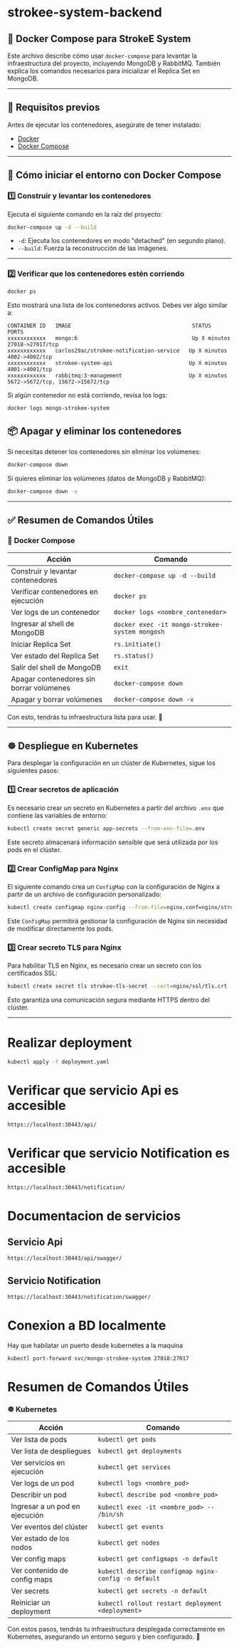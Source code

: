 # strokee-system-backend

## 🐳 **Docker Compose para StrokeE System**

Este archivo describe cómo usar `docker-compose` para levantar la infraestructura del proyecto, incluyendo MongoDB y RabbitMQ. También explica los comandos necesarios para inicializar el Replica Set en MongoDB.

---

## 📌 **Requisitos previos**

Antes de ejecutar los contenedores, asegúrate de tener instalado:
- [Docker](https://www.docker.com/get-started)
- [Docker Compose](https://docs.docker.com/compose/install/)

---

## 🚀 **Cómo iniciar el entorno con Docker Compose**

### 1️⃣ **Construir y levantar los contenedores**
Ejecuta el siguiente comando en la raíz del proyecto:

```bash
docker-compose up -d --build
```

- `-d`: Ejecuta los contenedores en modo "detached" (en segundo plano).
- `--build`: Fuerza la reconstrucción de las imágenes.

---

### 2️⃣ **Verificar que los contenedores estén corriendo**

```bash
docker ps
```

Esto mostrará una lista de los contenedores activos. Debes ver algo similar a:

```plaintext
CONTAINER ID   IMAGE                                      STATUS           PORTS
xxxxxxxxxxxx   mongo:6                                    Up X minutos     27018->27017/tcp
xxxxxxxxxxxx   carlos29ac/strokee-notification-service   Up X minutos     4002->4002/tcp
xxxxxxxxxxxx   strokee-system-api                        Up X minutos     4001->4001/tcp
xxxxxxxxxxxx   rabbitmq:3-management                     Up X minutos     5672->5672/tcp, 15672->15672/tcp
```

Si algún contenedor no está corriendo, revisa los logs:
```bash
docker logs mongo-strokee-system
```

## 📦 **Apagar y eliminar los contenedores**

Si necesitas detener los contenedores sin eliminar los volúmenes:
```bash
docker-compose down
```

Si quieres eliminar los volúmenes (datos de MongoDB y RabbitMQ):
```bash
docker-compose down -v
```

---

## ✅ **Resumen de Comandos Útiles**

### 🐳 **Docker Compose**

| Acción | Comando |
|--------|---------|
| Construir y levantar contenedores | `docker-compose up -d --build` |
| Verificar contenedores en ejecución | `docker ps` |
| Ver logs de un contenedor | `docker logs <nombre_contenedor>` |
| Ingresar al shell de MongoDB | `docker exec -it mongo-strokee-system mongosh` |
| Iniciar Replica Set | `rs.initiate()` |
| Ver estado del Replica Set | `rs.status()` |
| Salir del shell de MongoDB | `exit` |
| Apagar contenedores sin borrar volúmenes | `docker-compose down` |
| Apagar y borrar volúmenes | `docker-compose down -v` |

Con esto, tendrás tu infraestructura lista para usar. 🚀

---

## ☸️ **Despliegue en Kubernetes**

Para desplegar la configuración en un clúster de Kubernetes, sigue los siguientes pasos:

### 1️⃣ **Crear secretos de aplicación**
Es necesario crear un secreto en Kubernetes a partir del archivo `.env` que contiene las variables de entorno:

```bash
kubectl create secret generic app-secrets --from-env-file=.env
```

Este secreto almacenará información sensible que será utilizada por los pods en el clúster.

### 2️⃣ **Crear ConfigMap para Nginx**
El siguiente comando crea un `ConfigMap` con la configuración de Nginx a partir de un archivo de configuración personalizado:

```bash
kubectl create configmap nginx-config --from-file=nginx.conf=nginx/strokee.conf
```

Este `ConfigMap` permitirá gestionar la configuración de Nginx sin necesidad de modificar directamente los pods.

### 3️⃣ **Crear secreto TLS para Nginx**
Para habilitar TLS en Nginx, es necesario crear un secreto con los certificados SSL:

```bash
kubectl create secret tls strokee-tls-secret --cert=nginx/ssl/tls.crt --key=nginx/ssl/tls.key
```

Esto garantiza una comunicación segura mediante HTTPS dentro del clúster.

---

# Realizar deployment
```bash
kubectl apply -f deployment.yaml
```
# Verificar que servicio Api es accesible
```bash
https://localhost:30443/api/
```

# Verificar que servicio Notification es accesible
```bash
https://localhost:30443/notification/
```

# Documentacion de servicios
## Servicio Api
```bash
https://localhost:30443/api/swagger/
```
## Servicio Notification
```bash
https://localhost:30443/notification/swagger/
```

# Conexion a BD localmente
Hay que habilatar un puerto desde kubernetes a la maquina 
```bash
kubectl port-forward svc/mongo-strokee-system 27018:27017
```

# Resumen de Comandos Útiles 
### ☸️ **Kubernetes**

| Acción | Comando |
|--------|---------|
| Ver lista de pods | `kubectl get pods` |
| Ver lista de despliegues | `kubectl get deployments` |
| Ver servicios en ejecución | `kubectl get services` |
| Ver logs de un pod | `kubectl logs <nombre_pod>` |
| Describir un pod | `kubectl describe pod <nombre_pod>` |
| Ingresar a un pod en ejecución | `kubectl exec -it <nombre_pod> -- /bin/sh` |
| Ver eventos del clúster | `kubectl get events` |
| Ver estado de los nodos | `kubectl get nodes` |
| Ver config maps | `kubectl get configmaps -n default` |
| Ver contenido de config maps | `kubectl describe configmap nginx-config -n default` |
| Ver secrets | `kubectl get secrets -n default` |
| Reiniciar un deployment | `kubectl rollout restart deployment <deployment>` |

Con estos pasos, tendrás tu infraestructura desplegada correctamente en Kubernetes, asegurando un entorno seguro y bien configurado. 🚀

